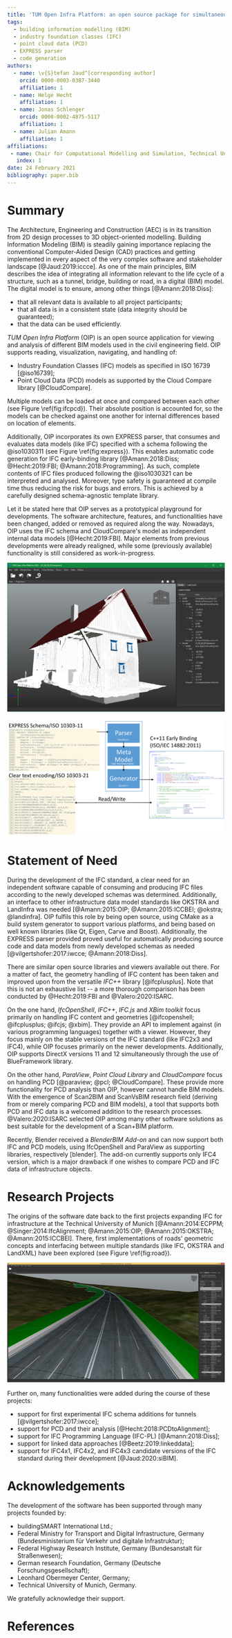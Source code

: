 ```yaml
---
title: 'TUM Open Infra Platform: an open source package for simultaneous viewing and analysis of digital models in the civil engineering domain'
tags:
  - building information modelling (BIM)
  - industry foundation classes (IFC)
  - point cloud data (PCD)
  - EXPRESS parser
  - code generation
authors:
  - name: \v{S}tefan Jaud^[corresponding author]
    orcid: 0000-0003-0387-3440
    affiliation: 1
  - name: Helge Hecht
    affiliation: 1
  - name: Jonas Schlenger
    orcid: 0000-0002-4875-5117
    affiliation: 1
  - name: Julian Amann
    affiliation: 1
affiliations:
 - name: Chair for Computational Modelling and Simulation, Technical University of Munich
   index: 1
date: 24 February 2021
bibliography: paper.bib
---
```


# Summary

The Architecture, Engineering and Construction (AEC) is in its transition from 2D design processes to 3D object-oriented modelling. 
Building Information Modeling (BIM) is steadily gaining importance replacing the conventional Computer-Aided Design (CAD) practices
 and getting implemented in every aspect of the very complex software and stakeholder landscape [@Jaud:2019:iccce].
As one of the main principles, BIM describes the idea of integrating all information
 relevant to the life cycle of a structure, such as a tunnel, bridge, building or road, in a digital (BIM) model.
The digital model is to ensure, among other things [@Amann:2018:Diss]:

- that all relevant data is available to all project participants;
- that all data is in a consistent state (data integrity should be guaranteed);
- that the data can be used efficiently.

*TUM Open Infra Platform* (OIP) is an open source application for
 viewing and analysis of different BIM models used in the civil engineering field.
OIP supports reading, visualization, navigating, and handling of:

- Industry Foundation Classes (IFC) models as specified in ISO 16739 [@iso16739];
- Point Cloud Data (PCD) models as supported by the Cloud Compare library [@CloudCompare].

Multiple models can be loaded at once and compared between each other (see Figure \ref{fig:ifcpcd}).
Their absolute position is accounted for, so the models can be checked against one another for internal differences based on location of elements.

Additionally, OIP incorporates its own EXPRESS parser,
 that consumes and evaluates data models (like IFC) specified with a schema following the @iso1030311 (see Figure \ref{fig:express}).
This enables automatic code generation for IFC early-binding library [@Amann:2018:Diss; @Hecht:2019:FBI; @Amann:2018:Programming].
As such, complete contents of IFC files produced following the @iso1030321 can be interpreted and analysed.
Moreover, type safety is guaranteed at compile time thus reducing the risk for bugs and errors.
This is achieved by a carefully designed schema-agnostic template library.

Let it be stated here that OIP serves as a prototypical playground for developments.
The software architecture, features, and functionalities have been changed, added or removed as required along the way.
Nowadays, OIP uses the IFC schema and CloudCompare's model as independent internal data models [@Hecht:2019:FBI].
Major elements from previous developments were already realigned, while some (previously available) functionality is still considered as work-in-progress.

![A PCD model together with an IFC model loaded in OIP. (PCD model courtesy of Grega Indof, IFC model courtesy of Laurens Oostwegel.)\label{fig:ifcpcd}](../images/ifc_and_pcd.png)

![An overview over the EXPRESS parser's architecture [@Amann:2018:Diss].\label{fig:express}](../images/express_parser.png)

# Statement of Need

During the development of the IFC standard, a clear need for an independent software
 capable of consuming and producing IFC files according to the newly developed schemas was determined.
Additionally, an interface to other infrastructure data model standards
 like OKSTRA and LandInfra was needed [@Amann:2015:OIP; @Amann:2015:ICCBEI; @okstra; @landinfra].
OIP fulfils this role by being open source, using CMake as a build system generator to support various platforms,
 and being based on well known libraries (like Qt, Eigen, Carve and Boost).
Additionally, the EXPRESS parser provided proved useful for automatically producing
 source code and data models from newly developed schemas as needed [@vilgertshofer:2017:iwcce; @Amann:2018:Diss].

There are similar open source libraries and viewers available out there.
For a matter of fact, the geometry handling of IFC content has been taken and improved upon from the versatile *IFC++* library [@ifcplusplus].
Note that this is not an exhaustive list -- a more thorough comparison has been conducted by @Hecht:2019:FBI and @Valero:2020:ISARC.

On the one hand, *IfcOpenShell*, *IFC++*, *IFC.js* and *XBim toolkit* focus primarily
 on handling IFC content and geometries [@ifcopenshell; @ifcplusplus; @ifcjs; @xbim].
They provide an API to implement against (in various programming languages) together with a viewer. 
However, they focus mainly on the stable versions of the IFC standard (like IFC2x3 and IFC4),
 while OIP focuses primarily on the newer developments.
Additionally, OIP supports DirectX versions 11 and 12 simultaneously through the use of BlueFramework library.

On the other hand, *ParaView*, *Point Cloud Library* and *CloudCompare* focus on handling PCD [@paraview; @pcl; @CloudCompare].
These provide more functionality for PCD analysis than OIP, however cannot handle BIM models.
With the emergence of Scan2BIM and ScanVsBIM research field (deriving from or merely comparing PCD and BIM models),
 a tool that supports both PCD and IFC data is a welcomed addition to the research processes.
@Valero:2020:ISARC selected OIP among many other software solutions as best suitable for the development of a Scan+BIM platform.

Recently, Blender received a *BlenderBIM Add-on* and can now support
 both IFC and PCD models, using IfcOpenShell and ParaView as supporting libraries, respectively [blender].
The add-on currently supports only IFC4 version, which is a major drawback
 if one wishes to compare PCD and IFC data of infrastructure objects.

# Research Projects

The origins of the software date back to the first projects expanding IFC for infrastructure
 at the Technical University of Munich [@Amann:2014:ECPPM; @Singer:2014:IfcAlignment; @Amann:2015:OIP; @Amann:2015:OKSTRA; @Amann:2015:ICCBEI].
There, first implementations of roads' geometric concepts
 and interfacing between multiple standards (like IFC, OKSTRA and LandXML) have been explored (see Figure \ref{fig:road}).

![A perspective view of road geometry on terrain's surface with clearly marked fills.\label{fig:road}](../images/Beta1_5_Windows8_1.png)

Further on, many functionalities were added during the course of these projects:

- support for first experimental IFC schema additions for tunnels [@vilgertshofer:2017:iwcce];
- support for PCD and their analysis [@Hecht:2018:PCDtoAlignment];
- support for IFC Programming Language (IFC-PL) [@Amann:2018:Diss];
- support for linked data approaches [@Beetz:2019:linkeddata];
- support for IFC4x1, IFC4x2, and IFC4x3 candidate versions of the IFC standard during their development [@Jaud:2020:siBIM].

# Acknowledgements

The development of the software has been supported through many projects founded by:

- buildingSMART International Ltd.;
- Federal Ministry for Transport and Digital Infrastructure, Germany (Bundesministerium für Verkehr und digitale Infrastruktur);
- Federal Highway Research Institute, Germany (Bundesanstalt für Straßenwesen);
- German research Foundation, Germany (Deutsche Forschungsgesellschaft);
- Leonhard Obermeyer Center, Germany;
- Technical University of Munich, Germany.

We gratefully acknowledge their support.

# References

